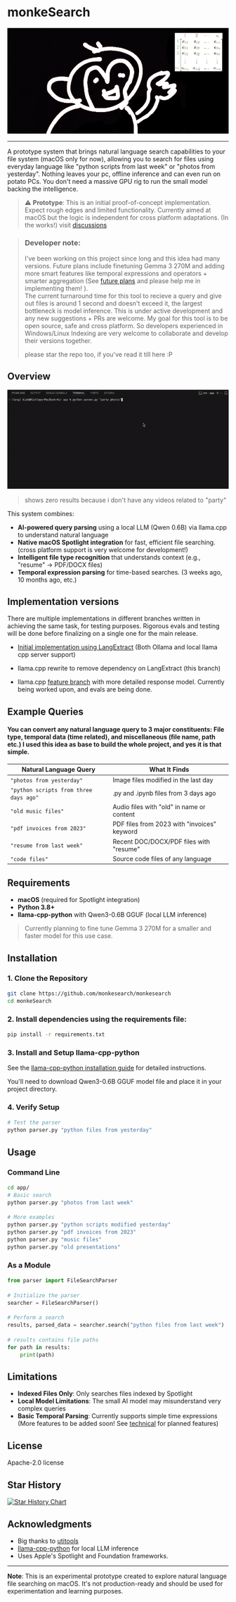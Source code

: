 # monkeSearch

![logo](src/fin.jpg)

---

A prototype system that brings natural language search capabilities to your file system (macOS only for now), allowing you to search for files using everyday language like "python scripts from last week" or "photos from yesterday". Nothing leaves your pc, offline inference and can even run on potato PCs. You don't need a massive GPU rig to run the small model backing the intelligence.


> ⚠️ **Prototype**: This is an initial proof-of-concept implementation. Expect rough edges and limited functionality.
> Currently aimed at macOS but the logic is independent for cross platform adaptations. (In the works!) visit [discussions](https://github.com/monkesearch/monkeSearch/discussions/8)

> ### Developer note:
> I've been working on this project since long and this idea had many versions. Future plans include finetuning Gemma 3 270M and adding more smart features like temporal expressions and operators + smarter aggregation (See [future plans](src/technical.md) and please help me in implementing them! ).   
> The current turnaround time for this tool to recieve a query and give out files is around 1 second and doesn't exceed it, the largest bottleneck is model inference. This is under active
> development and any new suggestions + PRs are welcome. My goal for this tool is to be open source, safe and cross platform. So developers experienced in Windows/Linux Indexing are
> very welcome to collaborate and develop their versions together.
>
> 
> please star the repo too, if you've read it till here :P

## Overview

![usage gif](src/inference.gif)

> shows zero results because i don't have any videos related to "party" 


This system combines:
- **AI-powered query parsing** using a local LLM (Qwen 0.6B) via llama.cpp to understand natural language
- **Native macOS Spotlight integration** for fast, efficient file searching. (cross platform support is very welcome for development!)
- **Intelligent file type recognition** that understands context (e.g., "resume" → PDF/DOCX files)
- **Temporal expression parsing** for time-based searches. (3 weeks ago, 10 months ago, etc.)

## Implementation versions
There are multiple implementations in different branches written in achieving the same task, for testing purposes. Rigorous evals and testing will be done before finalizing on a single one for the main release.

- [Initial implementation using LangExtract](https://github.com/monkesearch/monkeSearch/tree/feature/llama-cpp-support) (Both Ollama and local llama cpp server support)

- llama.cpp rewrite to remove dependency on LangExtract (this branch)
- llama.cpp [feature branch](https://github.com/monkesearch/monkeSearch/tree/feature/chunking) with more detailed response model. Currently being worked upon, and evals are being done. 


## Example Queries
#### You can convert any natural language query to 3 major constituents: File type, temporal data (time related), and miscellaneous (file name, path etc.) I used this idea as base to build the whole project, and yes it is that simple.



| Natural Language Query | What It Finds |
|------------------------|---------------|
| `"photos from yesterday"` | Image files modified in the last day |
| `"python scripts from three days ago"` | .py and .ipynb files from 3 days ago |
| `"old music files"` | Audio files with "old" in name or content |
| `"pdf invoices from 2023"` | PDF files from 2023 with "invoices" keyword |
| `"resume from last week"` | Recent DOC/DOCX/PDF files with "resume" |
| `"code files"` | Source code files of any language |


## Requirements

- **macOS** (required for Spotlight integration)
- **Python 3.8+**
- **llama-cpp-python** with Qwen3-0.6B GGUF (local LLM inference)

> Currently planning to fine tune Gemma 3 270M for a smaller and faster model for this use case.

## Installation

### 1. Clone the Repository
```bash
git clone https://github.com/monkesearch/monkesearch
cd monkeSearch
```



### 2. Install dependencies using the requirements file:
```bash
pip install -r requirements.txt
```

### 3. Install and Setup llama-cpp-python

See the [llama-cpp-python installation guide](https://github.com/abetlen/llama-cpp-python) for detailed instructions.

You'll need to download Qwen3-0.6B GGUF model file and place it in your project directory.

### 4. Verify Setup
```bash
# Test the parser
python parser.py "python files from yesterday"
```

## Usage

### Command Line
```bash
cd app/
# Basic search
python parser.py "photos from last week"

# More examples
python parser.py "python scripts modified yesterday"
python parser.py "pdf invoices from 2023"
python parser.py "music files"
python parser.py "old presentations"
```

### As a Module
```python
from parser import FileSearchParser

# Initialize the parser
searcher = FileSearchParser()

# Perform a search
results, parsed_data = searcher.search("python files from last week")

# results contains file paths
for path in results:
    print(path)
```

## Limitations

- **Indexed Files Only**: Only searches files indexed by Spotlight
- **Local Model Limitations**: The small AI model may misunderstand very complex queries
- **Basic Temporal Parsing**: Currently supports simple time expressions (More features to be added soon! See [technical](src/technical.md) for planned features)

## License

Apache-2.0 license



## Star History

<a href="https://www.star-history.com/#monkesearch/monkeSearch&Date">
 <picture>
   <source media="(prefers-color-scheme: dark)" srcset="https://api.star-history.com/svg?repos=monkesearch/monkeSearch&type=Date&theme=dark" />
   <source media="(prefers-color-scheme: light)" srcset="https://api.star-history.com/svg?repos=monkesearch/monkeSearch&type=Date" />
   <img alt="Star History Chart" src="https://api.star-history.com/svg?repos=monkesearch/monkeSearch&type=Date" />
 </picture>
</a>


## Acknowledgments
- Big thanks to [utitools](https://github.com/RhetTbull/utitools)
- [llama-cpp-python](https://github.com/abetlen/llama-cpp-python) for local LLM inference
- Uses Apple's Spotlight and Foundation frameworks.

---

**Note**: This is an experimental prototype created to explore natural language file searching on macOS. It's not production-ready and should be used for experimentation and learning purposes.
